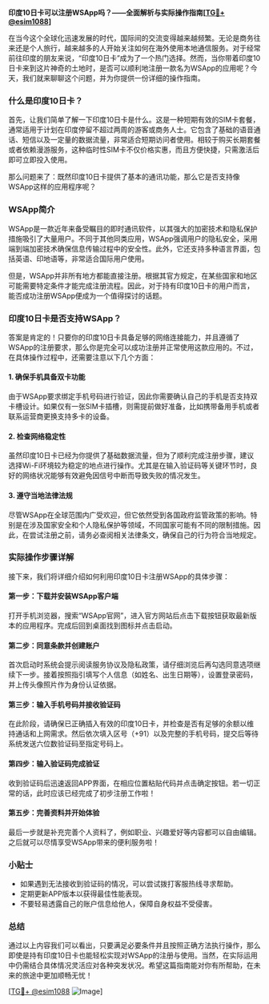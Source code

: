 **印度10日卡可以注册WSApp吗？——全面解析与实际操作指南[[TG💪+ @esim1088](https://t.me/s/esim1088)]**

在当今这个全球化迅速发展的时代，国际间的交流变得越来越频繁。无论是商务往来还是个人旅行，越来越多的人开始关注如何在海外使用本地通信服务。对于经常前往印度的朋友来说，“印度10日卡”成为了一个热门选择。然而，当你带着印度10日卡来到这片神奇的土地时，是否可以顺利地注册一款名为WSApp的应用呢？今天，我们就来聊聊这个问题，并为你提供一份详细的操作指南。

### 什么是印度10日卡？

首先，让我们简单了解一下印度10日卡是什么。这是一种短期有效的SIM卡套餐，通常适用于计划在印度停留不超过两周的游客或商务人士。它包含了基础的语音通话、短信以及一定量的数据流量，非常适合短期访问者使用。相较于购买长期套餐或者依赖漫游服务，这种临时性SIM卡不仅价格实惠，而且方便快捷，只需激活后即可立即投入使用。

那么问题来了：既然印度10日卡提供了基本的通讯功能，那么它是否支持像WSApp这样的应用程序呢？

### WSApp简介

WSApp是一款近年来备受瞩目的即时通讯软件，以其强大的加密技术和隐私保护措施吸引了大量用户。不同于其他同类应用，WSApp强调用户的隐私安全，采用端到端加密技术确保信息传输过程中的安全性。此外，它还支持多种语言界面，包括英语、印地语等，非常适合国际用户使用。

但是，WSApp并非所有地方都能直接注册。根据其官方规定，在某些国家和地区可能需要特定条件才能完成注册流程。因此，对于持有印度10日卡的用户而言，能否成功注册WSApp便成为一个值得探讨的话题。

### 印度10日卡是否支持WSApp？

答案是肯定的！只要你的印度10日卡具备足够的网络连接能力，并且遵循了WSApp的注册要求，那么你是完全可以成功注册并正常使用这款应用的。不过，在具体操作过程中，还需要注意以下几个方面：

#### 1. 确保手机具备双卡功能

由于WSApp要求绑定手机号码进行验证，因此你需要确认自己的手机是否支持双卡槽设计。如果仅有一张SIM卡插槽，则需提前做好准备，比如携带备用手机或者联系运营商更换支持多卡的设备。

#### 2. 检查网络稳定性

虽然印度10日卡已经为你提供了基础数据流量，但为了顺利完成注册步骤，建议选择Wi-Fi环境较为稳定的地点进行操作。尤其是在输入验证码等关键环节时，良好的网络状况能够有效避免因信号中断而导致失败的情况发生。

#### 3. 遵守当地法律法规

尽管WSApp在全球范围内广受欢迎，但它依然受到各国政府监管政策的影响。特别是在涉及国家安全和个人隐私保护等领域，不同国家可能有不同的限制措施。因此，在尝试注册之前，请务必查阅相关法律条文，确保自己的行为符合当地规定。

### 实际操作步骤详解

接下来，我们将详细介绍如何利用印度10日卡注册WSApp的具体步骤：

#### 第一步：下载并安装WSApp客户端

打开手机浏览器，搜索“WSApp官网”，进入官方网站后点击下载按钮获取最新版本的应用程序。完成后回到桌面找到图标并点击启动。

#### 第二步：同意条款并创建账户

首次启动时系统会提示阅读服务协议及隐私政策，请仔细浏览后再勾选同意选项继续下一步。接着按照指引填写个人信息（如姓名、出生日期等），设置登录密码，并上传头像照片作为身份认证依据。

#### 第三步：输入手机号码并接收验证码

在此阶段，请确保已正确插入有效的印度10日卡，并检查是否有足够的余额以维持通话和上网需求。然后依次填入区号（+91）以及完整的手机号码，提交后等待系统发送六位数验证码至指定号码上。

#### 第四步：输入验证码完成验证

收到验证码后迅速返回APP界面，在相应位置粘贴代码并点击确定按钮。若一切正常的话，此时应该已经完成了初步注册工作啦！

#### 第五步：完善资料并开始体验

最后一步就是补充完善个人资料了，例如职业、兴趣爱好等内容都可以自由编辑。之后就可以尽情享受WSApp带来的便利服务啦！

### 小贴士

- 如果遇到无法接收到验证码的情况，可以尝试拨打客服热线寻求帮助。
- 定期更新APP版本以获得最佳性能表现。
- 不要轻易透露自己的账户信息给他人，保障自身权益不受侵害。

### 总结

通过以上内容我们可以看出，只要满足必要条件并且按照正确方法执行操作，那么即使是持有印度10日卡也能轻松实现对WSApp的注册与使用。当然，在实际运用中仍需结合具体情况灵活应对各种突发状况。希望这篇指南能对你有所帮助，在未来的旅途中更加顺畅无忧！

[[TG💪+ @esim1088](https://t.me/s/esim1088) ![Image](https://i.postimg.cc/4NQfJmqS/Snipaste-2025-05-13-00-14-12.png)]